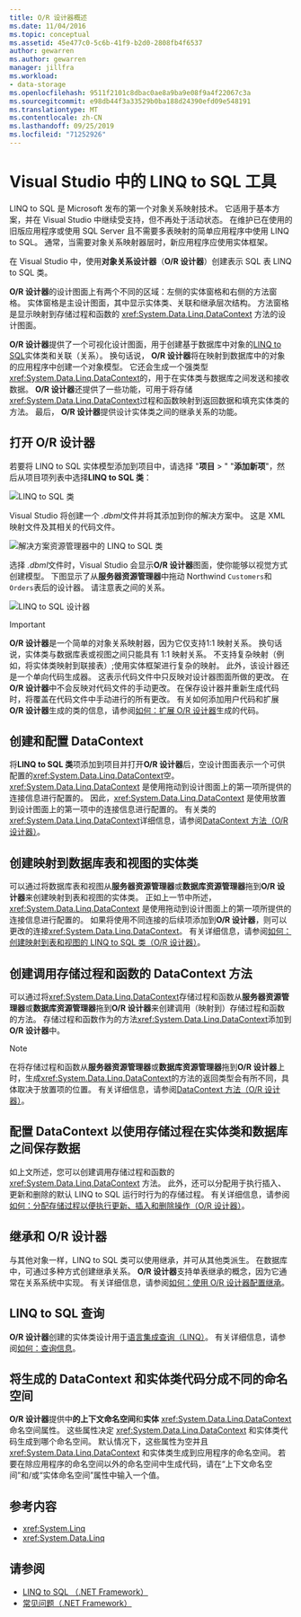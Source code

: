 ```yaml
---
title: O/R 设计器概述
ms.date: 11/04/2016
ms.topic: conceptual
ms.assetid: 45e477c0-5c6b-41f9-b2d0-2808fb4f6537
author: gewarren
ms.author: gewarren
manager: jillfra
ms.workload:
- data-storage
ms.openlocfilehash: 9511f2101c8dbac0ae8a9ba9e08f9a4f22067c3a
ms.sourcegitcommit: e98db44f3a33529b0ba188d24390efd09e548191
ms.translationtype: MT
ms.contentlocale: zh-CN
ms.lasthandoff: 09/25/2019
ms.locfileid: "71252926"
---
```

# <a name="linq-to-sql-tools-in-visual-studio"></a>Visual Studio 中的 LINQ to SQL 工具

LINQ to SQL 是 Microsoft 发布的第一个对象关系映射技术。 它适用于基本方案，并在 Visual Studio 中继续受支持，但不再处于活动状态。 在维护已在使用的旧版应用程序或使用 SQL Server 且不需要多表映射的简单应用程序中使用 LINQ to SQL。 通常，当需要对象关系映射器层时，新应用程序应使用实体框架。

在 Visual Studio 中，使用**对象关系设计器**（**O/R 设计器**）创建表示 SQL 表 LINQ to SQL 类。

**O/R 设计器**的设计图面上有两个不同的区域：左侧的实体窗格和右侧的方法窗格。 实体窗格是主设计图面，其中显示实体类、关联和继承层次结构。 方法窗格是显示映射到存储过程和函数的 <xref:System.Data.Linq.DataContext> 方法的设计图面。

**O/R 设计器**提供了一个可视化设计图面，用于创建基于数据库中对象的[LINQ to SQL](/dotnet/framework/data/adonet/sql/linq/index)实体类和关联（关系）。 换句话说， **O/R 设计器**将在映射到数据库中的对象的应用程序中创建一个对象模型。 它还会生成一个强类型<xref:System.Data.Linq.DataContext>的，用于在实体类与数据库之间发送和接收数据。 **O/R 设计器**还提供了一些功能，可用于将存储<xref:System.Data.Linq.DataContext>过程和函数映射到返回数据和填充实体类的方法。 最后， **O/R 设计器**提供设计实体类之间的继承关系的功能。

## <a name="open-the-or-designer"></a>打开 O/R 设计器

若要将 LINQ to SQL 实体模型添加到项目中，请选择 "**项目** > " "**添加新项**"，然后从项目项列表中选择**LINQ to SQL 类**：

![LINQ to SQL 类](../data-tools/media/raddata-linq-to-sql-classes.png)

Visual Studio 将创建一个 *.dbml*文件并将其添加到你的解决方案中。 这是 XML 映射文件及其相关的代码文件。

![解决方案资源管理器中的 LINQ to SQL 类](../data-tools/media/raddata-linq-to-sql-classes-in-solution-explorer.png)

选择 *.dbml*文件时，Visual Studio 会显示**O/R 设计器**图面，使你能够以视觉方式创建模型。 下图显示了从**服务器资源管理器**中拖动 Northwind `Customers`和`Orders`表后的设计器。 请注意表之间的关系。

![LINQ to SQL 设计器](../data-tools/media/raddata-linq-to-sql-designer.png)

> [!IMPORTANT]
> **O/R 设计器**是一个简单的对象关系映射器，因为它仅支持1:1 映射关系。 换句话说，实体类与数据库表或视图之间只能具有 1:1 映射关系。 不支持复杂映射（例如，将实体类映射到联接表）;使用实体框架进行复杂的映射。 此外，该设计器还是一个单向代码生成器。 这表示代码文件中只反映对设计器图面所做的更改。 在**O/R 设计器**中不会反映对代码文件的手动更改。 在保存设计器并重新生成代码时，将覆盖在代码文件中手动进行的所有更改。 有关如何添加用户代码和扩展**O/R 设计器**生成的类的信息，请参阅[如何：扩展 O/R 设计器](../data-tools/how-to-extend-code-generated-by-the-o-r-designer.md)生成的代码。

## <a name="create-and-configure-the-datacontext"></a>创建和配置 DataContext

将**LINQ to SQL 类**项添加到项目并打开**O/R 设计器**后，空设计图面表示一个可供配置的<xref:System.Data.Linq.DataContext>空。 <xref:System.Data.Linq.DataContext> 是使用拖动到设计图面上的第一项所提供的连接信息进行配置的。 因此，<xref:System.Data.Linq.DataContext> 是使用放置到设计图面上的第一项中的连接信息进行配置的。 有关类的<xref:System.Data.Linq.DataContext>详细信息，请参阅[DataContext 方法（O/R 设计器）](../data-tools/datacontext-methods-o-r-designer.md)。

## <a name="create-entity-classes-that-map-to-database-tables-and-views"></a>创建映射到数据库表和视图的实体类

可以通过将数据库表和视图从**服务器资源管理器**或**数据库资源管理器**拖到**O/R 设计器**来创建映射到表和视图的实体类。 正如上一节中所述，<xref:System.Data.Linq.DataContext> 是使用拖动到设计图面上的第一项所提供的连接信息进行配置的。 如果将使用不同连接的后续项添加到**O/R 设计器**，则可以更改的连接<xref:System.Data.Linq.DataContext>。 有关详细信息，请参阅[如何：创建映射到表和视图的 LINQ to SQL 类（O/R 设计器）](../data-tools/how-to-create-linq-to-sql-classes-mapped-to-tables-and-views-o-r-designer.md)。

## <a name="create-datacontext-methods-that-call-stored-procedures-and-functions"></a>创建调用存储过程和函数的 DataContext 方法

可以通过将<xref:System.Data.Linq.DataContext>存储过程和函数从**服务器资源管理器**或**数据库资源管理器**拖到**O/R 设计器**来创建调用（映射到）存储过程和函数的方法。 存储过程和函数作为的方法<xref:System.Data.Linq.DataContext>添加到**O/R 设计器**中。

> [!NOTE]
> 在将存储过程和函数从**服务器资源管理器**或**数据库资源管理器**拖到**O/R 设计器**上时，生成<xref:System.Data.Linq.DataContext>的方法的返回类型会有所不同，具体取决于放置项的位置。 有关详细信息，请参阅[DataContext 方法（O/R 设计器）](../data-tools/datacontext-methods-o-r-designer.md)。

## <a name="configure-a-datacontext-to-use-stored-procedures-to-save-data-between-entity-classes-and-a-database"></a>配置 DataContext 以使用存储过程在实体类和数据库之间保存数据

如上文所述，您可以创建调用存储过程和函数的 <xref:System.Data.Linq.DataContext> 方法。 此外，还可以分配用于执行插入、更新和删除的默认 LINQ to SQL 运行时行为的存储过程。 有关详细信息，请参阅[如何：分配存储过程以便执行更新、插入和删除操作（O/R 设计器）](../data-tools/how-to-assign-stored-procedures-to-perform-updates-inserts-and-deletes-o-r-designer.md)。

## <a name="inheritance-and-the-or-designer"></a>继承和 O/R 设计器

与其他对象一样，LINQ to SQL 类可以使用继承，并可从其他类派生。 在数据库中，可通过多种方式创建继承关系。 **O/R 设计器**支持单表继承的概念，因为它通常在关系系统中实现。 有关详细信息，请参阅[如何：使用 O/R 设计器配置继承](../data-tools/how-to-configure-inheritance-by-using-the-o-r-designer.md)。

## <a name="linq-to-sql-queries"></a>LINQ to SQL 查询

**O/R 设计器**创建的实体类设计用于[语言集成查询（LINQ）](/dotnet/csharp/linq/)。 有关详细信息，请参阅[如何：查询信息](/dotnet/framework/data/adonet/sql/linq/how-to-query-for-information)。

## <a name="separate-the-generated-datacontext-and-entity-class-code-into-different-namespaces"></a>将生成的 DataContext 和实体类代码分成不同的命名空间

**O/R 设计器**提供中**的上下文命名空间**和**实体** <xref:System.Data.Linq.DataContext>命名空间属性。 这些属性决定 <xref:System.Data.Linq.DataContext> 和实体类代码生成到哪个命名空间。 默认情况下，这些属性为空并且 <xref:System.Data.Linq.DataContext> 和实体类生成到应用程序的命名空间。 若要在除应用程序的命名空间以外的命名空间中生成代码，请在“上下文命名空间”和/或“实体命名空间”属性中输入一个值。

## <a name="reference-content"></a>参考内容

- <xref:System.Linq>
- <xref:System.Data.Linq>

## <a name="see-also"></a>请参阅

- [LINQ to SQL （.NET Framework）](/dotnet/framework/data/adonet/sql/linq/index)
- [常见问题（.NET Framework）](/dotnet/framework/data/adonet/sql/linq/frequently-asked-questions)